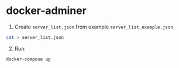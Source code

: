 # docker-adminer
1. Create `server_list.json` from example `server_list_example.json`
```bash
cat > server_list.json
```
2. Run: 
 ```bash
 docker-compose up
 ```
